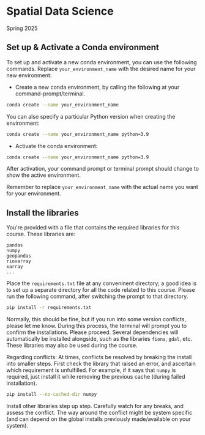 # Spatial Data Science
Spring 2025

## Set up & Activate a Conda environment

To set up and activate a new conda environment, you can use the following commands. Replace `your_environment_name` with the desired name for your new environment:

- Create a new conda environment, by calling the following at your command-prompt/terminal.


```bash
conda create --name your_environment_name
```

You can also specify a particular Python version when creating the environment:

```bash
conda create --name your_environment_name python=3.9
```

- Activate the conda environment:

```bash
conda create --name your_environment_name python=3.9
```

After activation, your command prompt or terminal prompt should change to show the active environment.

Remember to replace `your_environment_name` with the actual name you want for your environment.

## Install the libraries

You're provided with a file that contains the required libraries for this course. These libraries are:

```
pandas
numpy
geopandas
rioxarray
xarray
...

```

Place the `requirements.txt` file at any conveninent directory; a good idea is to set up a separate directory for all the code related to this course.  Please run the following command, after switching the prompt to that directory.

```bash
pip install -r requirements.txt
```

Normally, this should be fine, but if you run into some version conflicts, please let me know. During this process, the terminal will prompt you to confirm the installations. Please proceed. Several dependencies will automatically be installed alongside, such as the libraries `fiona`, `gdal`, etc. These libraries may also be used during the course.

Regarding conflicts: At times, conflicts be resolved by breaking the install into smaller steps. First check the library that raised an error, and ascertain which requirement is unfulfilled. For example, if it says that `numpy` is required, just install it while removing the previous cache (during failed installation).

```bash
pip install --no-cached-dir numpy
```

Install other libraries step up step. Carefully watch for any breaks, and assess the conflict. The way around the conflict might be system specific (and can depend on the global installs previously made/available on your system).




